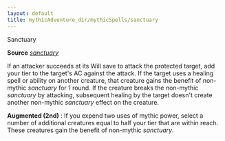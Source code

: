 ```yaml
---
layout: default
title: mythicAdventure_dir/mythicSpells/sanctuary
---
```

Sanctuary

**Source** [_sanctuary_](spell_dir/sanctuary#_sanctuary)

If an attacker succeeds at its Will save to attack the protected target, add your tier to the target's AC against the attack. If the target uses a healing spell or ability on another creature, that creature gains the benefit of non-mythic _sanctuary_ for 1 round. If the creature breaks the non-mythic _sanctuary_ by attacking, subsequent healing by the target doesn't create another non-mythic _sanctuary_ effect on the creature.

**Augmented (2nd)** : If you expend two uses of mythic power, select a number of additional creatures equal to half your tier that are within reach. These creatures gain the benefit of non-mythic _sanctuary_.

